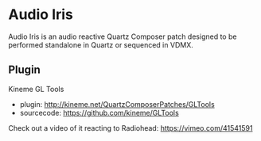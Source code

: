 # Audio Iris

Audio Iris is an audio reactive Quartz Composer patch designed to be performed standalone in Quartz or 
sequenced in VDMX.

## Plugin
Kineme GL Tools
- plugin: http://kineme.net/QuartzComposerPatches/GLTools
- sourcecode: https://github.com/kineme/GLTools

Check out a video of it reacting to Radiohead: https://vimeo.com/41541591





